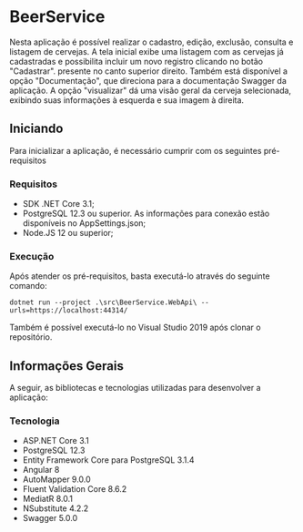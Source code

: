 # BeerService

Nesta aplicação é possível realizar o cadastro, edição, exclusão, consulta e listagem de cervejas. A tela inicial exibe uma listagem com as cervejas já cadastradas e possibilita incluir um novo registro clicando no botão "Cadastrar". presente no canto superior direito.
Também está disponível a opção "Documentação", que direciona para a documentação Swagger da aplicação. A opção "visualizar" dá uma visão geral da cerveja selecionada, exibindo suas informações à esquerda e sua imagem à direita.

## Iniciando

Para inicializar a aplicação, é necessário cumprir com os seguintes pré-requisitos

### Requisitos

* SDK .NET Core 3.1;
* PostgreSQL 12.3 ou superior. As informações para conexão estão disponíveis no AppSettings.json;
* Node.JS 12 ou superior;

### Execução

Após atender os pré-requisitos, basta executá-lo através do seguinte comando: 
```
dotnet run --project .\src\BeerService.WebApi\ --urls=https://localhost:44314/
```
Também é possível executá-lo no Visual Studio 2019 após clonar o repositório.

## Informações Gerais

A seguir, as bibliotecas e tecnologias utilizadas para desenvolver a aplicação:

### Tecnologia
* ASP.NET Core 3.1
* PostgreSQL 12.3
* Entity Framework Core para PostgreSQL 3.1.4
* Angular 8
* AutoMapper 9.0.0
* Fluent Validation Core 8.6.2
* MediatR 8.0.1
* NSubstitute 4.2.2
* Swagger 5.0.0
